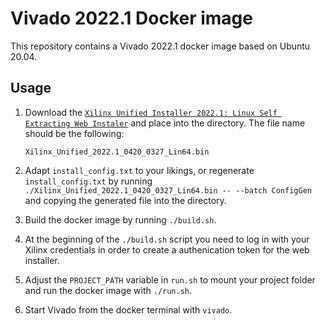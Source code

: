 # Vivado 2022.1 Docker image

This repository contains a Vivado 2022.1 docker image based on Ubuntu 20.04.

## Usage

1. Download the [`Xilinx Unified Installer 2022.1: Linux Self Extracting Web Instaler`](https://www.xilinx.com/support/download/index.html/content/xilinx/en/downloadNav/vivado-design-tools/2022-1.html)
   and place into the directory.  The file name should be the following:

   `Xilinx_Unified_2022.1_0420_0327_Lin64.bin`

2. Adapt `install_config.txt` to your likings, or regenerate
   `install_config.txt` by running
   `./Xilinx_Unified_2022.1_0420_0327_Lin64.bin -- --batch ConfigGen` and
   copying the generated file into the directory.

3. Build the docker image by running `./build.sh`.

4. At the beginning of the `./build.sh` script you need to log in with your
   Xilinx credentials in order to create a authenication token for the web
   installer.

5. Adjust the `PROJECT_PATH` variable in `run.sh` to mount your project folder
   and run the docker image with `./run.sh`.

6. Start Vivado from the docker terminal with `vivado`.
